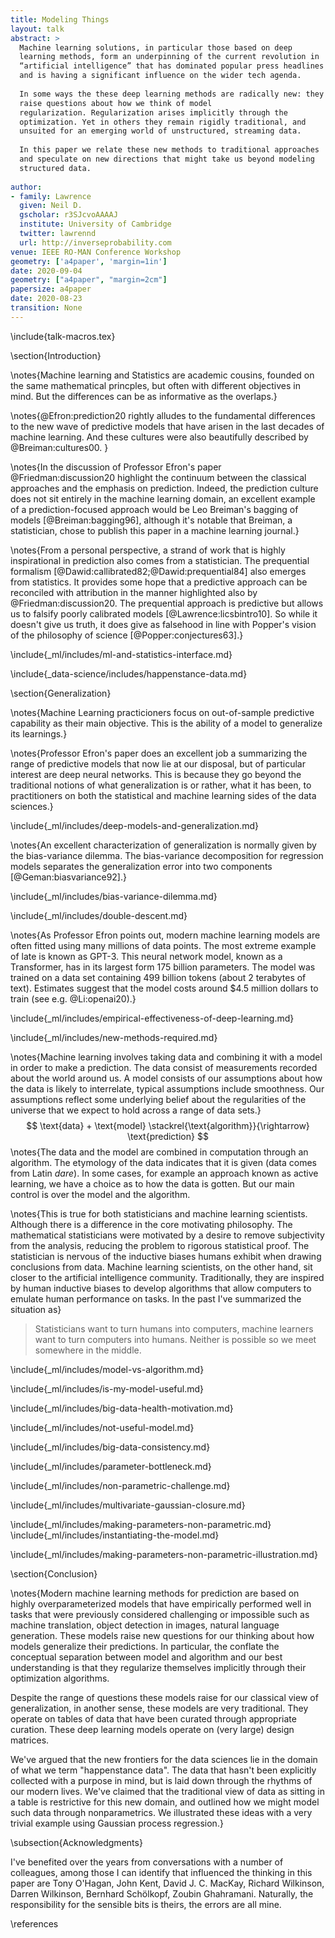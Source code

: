 ```yaml
---
title: Modeling Things
layout: talk
abstract: >
  Machine learning solutions, in particular those based on deep
  learning methods, form an underpinning of the current revolution in
  “artificial intelligence” that has dominated popular press headlines
  and is having a significant influence on the wider tech agenda.
  
  In some ways the these deep learning methods are radically new: they
  raise questions about how we think of model
  regularization. Regularization arises implicitly through the
  optimization. Yet in others they remain rigidly traditional, and
  unsuited for an emerging world of unstructured, streaming data.
  
  In this paper we relate these new methods to traditional approaches
  and speculate on new directions that might take us beyond modeling
  structured data.
  
author:
- family: Lawrence
  given: Neil D.
  gscholar: r3SJcvoAAAAJ
  institute: University of Cambridge
  twitter: lawrennd
  url: http://inverseprobability.com
venue: IEEE RO-MAN Conference Workshop
geometry: ['a4paper', 'margin=1in']
date: 2020-09-04
geometry: ["a4paper", "margin=2cm"]
papersize: a4paper
date: 2020-08-23
transition: None
---
```


\include{talk-macros.tex}

\section{Introduction}

\notes{Machine learning and Statistics are academic cousins, founded
on the same mathematical princples, but often with different
objectives in mind. But the differences can be as informative as the
overlaps.}

\notes{@Efron:prediction20 rightly alludes to the
fundamental differences to the new wave of predictive models that have
arisen in the last decades of machine learning. And these cultures
were also beautifully described by @Breiman:cultures00. }

\notes{In the discussion of Professor Efron's paper @Friedman:discussion20 highlight the continuum between the classical approaches and the emphasis on prediction. Indeed, the prediction culture does not sit entirely in the
machine learning domain, an excellent example of a prediction-focused approach would be Leo Breiman's bagging of models [@Breiman:bagging96], although it's notable that Breiman, a statistician, chose to publish this paper in a machine
learning journal.}

\notes{From a personal perspective, a strand of work that is highly inspirational in prediction also comes from a statistician. The prequential formalism [@Dawid:callibrated82;@Dawid:prequential84] also emerges from statistics. It provides some hope that a predictive approach can be reconciled with attribution in the manner highlighted also by @Friedman:discussion20. The prequential approach is predictive but allows us to falsify
poorly calibrated models [@Lawrence:licsbintro10]. So while it doesn't give us truth, it does give as falsehood in line with Popper's vision of the philosophy of science [@Popper:conjectures63].}

\include{_ml/includes/ml-and-statistics-interface.md}

\include{_data-science/includes/happenstance-data.md}

\section{Generalization}

\notes{Machine Learning practicioners focus on out-of-sample predictive capability as their main objective. This is the ability of a model to generalize its learnings.}

\notes{Professor Efron's paper does an excellent job a summarizing the
range of predictive models that now lie at our disposal, but of
particular interest are deep neural networks. This is because they go
beyond the traditional notions of what generalization is or rather,
what it has been, to practitioners on both the statistical and machine
learning sides of the data sciences.}

\include{_ml/includes/deep-models-and-generalization.md}

\notes{An excellent characterization of generalization is normally
given by the bias-variance dilemma. The bias-variance decomposition
for regression models separates the generalization error into two
components [@Geman:biasvariance92].}

\include{_ml/includes/bias-variance-dilemma.md}

\include{_ml/includes/double-descent.md}

\notes{As Professor Efron points out, modern machine learning models
are often fitted using many millions of data points. The most extreme
example of late is known as GPT-3. This neural network model, known as
a Transformer, has in its largest form 175 billion parameters. The
model was trained on a data set containing 499 billion tokens (about 2
terabytes of text). Estimates suggest that the model costs around
$4.5 million dollars to train (see e.g. @Li:openai20).}

\include{_ml/includes/empirical-effectiveness-of-deep-learning.md}

\include{_ml/includes/new-methods-required.md}

<!--include{_ml/includes/massively-missing-data.md}-->

\notes{Machine learning involves taking data and combining it with a model in
order to make a prediction. The data consist of measurements recorded
about the world around us. A model consists of our assumptions about how
the data is likely to interrelate, typical assumptions include
smoothness. Our assumptions reflect some underlying belief about the
regularities of the universe that we expect to hold across a range of
data sets.}
$$
\text{data} + \text{model} \stackrel{\text{algorithm}}{\rightarrow}  \text{prediction}
$$
\notes{The data and the model are combined in computation through an
algorithm.  The etymology of the data indicates that it is given (data
comes from Latin *dare*). In some cases, for example an approach known
as active learning, we have a choice as to how the data is gotten. But
our main control is over the model and the algorithm.

\notes{This is true for both statisticians and machine learning scientists. Although there is a difference in the core motivating philosophy. The mathematical statisticians were motivated by a desire to remove subjectivity from the analysis, reducing the problem to rigorous statistical proof. The statistician is nervous of the inductive biases humans exhibit when drawing conclusions from data. Machine learning scientists, on the other hand, sit closer to the artificial intelligence community. Traditionally, they are inspired by human inductive biases to develop algorithms that allow computers to emulate human performance on tasks. In the past I've summarized the situation as}

> Statisticians want to turn humans into computers, machine learners want to turn computers into humans. Neither is possible so we meet somewhere in the middle.


\include{_ml/includes/model-vs-algorithm.md}

\include{_ml/includes/is-my-model-useful.md}

\include{_ml/includes/big-data-health-motivation.md}

\include{_ml/includes/not-useful-model.md}

\include{_ml/includes/big-data-consistency.md}

\include{_ml/includes/parameter-bottleneck.md}

\include{_ml/includes/non-parametric-challenge.md}

\include{_ml/includes/multivariate-gaussian-closure.md}

\include{_ml/includes/making-parameters-non-parametric.md}
\include{_ml/includes/instantiating-the-model.md}

\include{_ml/includes/making-parameters-non-parametric-illustration.md}


\section{Conclusion}

\notes{Modern machine learning methods for prediction are based on highly overparameterized models that have empirically performed well in tasks that were previously considered challenging or impossible such as machine translation, object detection in images, natural language generation. These models raise new questions for our thinking about how models generalize their predictions. In particular, the conflate the conceptual separation between model and algorithm and our best understanding is that they regularize themselves implicitly through their optimization algorithms.

Despite the range of questions these models raise for our classical view of generalization, in another sense, these models are very traditional. They operate on tables of data that have been curated through appropriate curation. These deep learning models operate on (very large) design matrices.

We've argued that the new frontiers for the data sciences lie in the domain of what we term "happenstance data". The data that hasn't been explicitly collected with a purpose in mind, but is laid down through the rhythms of our modern lives. We've claimed that the traditional view of data as sitting in a table is restrictive for this new domain, and outlined how we might model such data through nonparametrics. We illustrated these ideas with a very trivial example using Gaussian process regression.}

\subsection{Acknowledgments}

I've benefited over the years from conversations with a number of colleagues, among those I can identify that influenced the thinking in this paper are Tony O'Hagan, John Kent, David J. C. MacKay, Richard Wilkinson, Darren Wilkinson, Bernhard Schölkopf, Zoubin Ghahramani. Naturally, the responsibility for the sensible bits is theirs, the errors are all mine. 



\references
